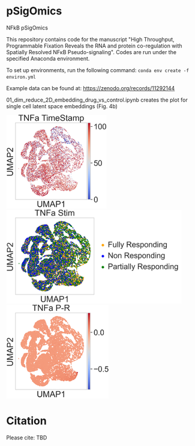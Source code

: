 # pSigOmics
NFkB pSigOmics

This repository contains code for the manuscript "High Throughput, Programmable Fixation Reveals the RNA and protein co-regulation with Spatially Resolved NFκB Pseudo-signaling". Codes are run under the specified Anaconda environment.

To set up environments, run the following command: `conda env create -f environ.yml`

Example data can be found at: https://zenodo.org/records/11292144

01_dim_reduce_2D_embedding_drug_vs_control.ipynb creates the plot for single cell latent space embeddings (Fig. 4b)

<img src="https://github.com/coskunlab/pSigOmics/blob/main/figures/TNFa_time.png" height="250"> <img src="https://github.com/coskunlab/pSigOmics/blob/main/figures/TNFa_stim.png" height="250"> <img src="https://github.com/coskunlab/pSigOmics/blob/main/figures/TNFa_P-R.png" height="250">

# Citation

Please cite: TBD
